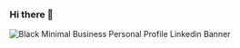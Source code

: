 ### Hi there 👋 
![Black Minimal Business Personal Profile Linkedin Banner](https://user-images.githubusercontent.com/68144578/206852090-8e227ff5-c1c6-4f85-85c9-bac4019f549c.png)


